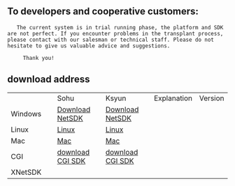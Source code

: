 ## To developers and cooperative customers:

       The current system is in trial running phase, the platform and SDK are not perfect. If you encounter problems in the transplant process, please contact with our salesman or technical staff. Please do not hesitate to give us valuable advice and suggestions.

         Thank you!

## download address

 <table>
 <tr><td style="width:200px;"> </td><td style="width:200px;">Sohu</td><td style="width:200px;">Ksyun</td><td>Explanation</td><td>Version</td></tr>
 <tr><td>Windows</td><td><a href="https://pan.sohu.net/f/MTY4MzQsaGR1a20.htm">Download NetSDK</a> </td><td><a href="https://kss.ksyun.com/xmcfs/sdk/NETSDK(20181023).zip">Download NetSDK</a>
  </td><td></td><td></td></tr>
 <tr><td>Linux</td><td><a href="https://pan.sohu.net/s/ODk2NDgsdXhkbXU.htm">Linux</a></td><td><a href="https://kss.ksyun.com/xmcfs/sdk/Linux(20170519).zip">Linux</a></td><td></td><td></td></tr>
<tr><td>Mac</td><td><a href="https://pan.sohu.net/s/ODk2NDcsdXhkbWk.htm">Mac</a></td><td><a href="https://kss.ksyun.com/xmcfs/sdk/MAC(20170518).zip">Mac</a></td><td></td><td></td></tr>
 <tr><td>CGI</td><td><a href="https://pan.sohu.net/s/ODU5OTEsdXF4eGg.htm">download CGI SDK</a></td><td><a href="https://kss.ksyun.com/xmcfs/sdk/CGI_demo.zip">download CGI SDK</a></td><td></td><td></td></tr>
 <tr><td>XNetSDK</td><td></td><td></td><td></td><td></td></tr>
 </table>
